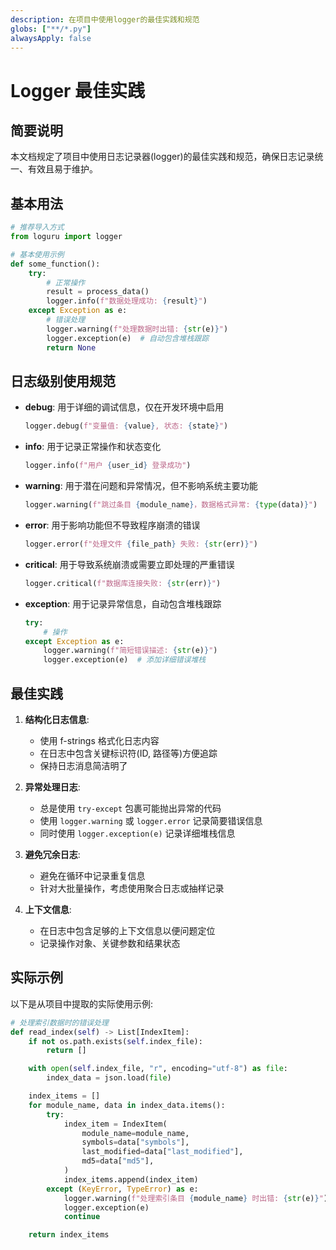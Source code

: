 ```yaml
---
description: 在项目中使用logger的最佳实践和规范
globs: ["**/*.py"]
alwaysApply: false
---
```


# Logger 最佳实践

## 简要说明
本文档规定了项目中使用日志记录器(logger)的最佳实践和规范，确保日志记录统一、有效且易于维护。

## 基本用法

```python
# 推荐导入方式
from loguru import logger

# 基本使用示例
def some_function():
    try:
        # 正常操作
        result = process_data()
        logger.info(f"数据处理成功: {result}")
    except Exception as e:
        # 错误处理
        logger.warning(f"处理数据时出错: {str(e)}")
        logger.exception(e)  # 自动包含堆栈跟踪
        return None
```

## 日志级别使用规范

- **debug**: 用于详细的调试信息，仅在开发环境中启用
  ```python
  logger.debug(f"变量值: {value}, 状态: {state}")
  ```

- **info**: 用于记录正常操作和状态变化
  ```python
  logger.info(f"用户 {user_id} 登录成功")
  ```

- **warning**: 用于潜在问题和异常情况，但不影响系统主要功能
  ```python
  logger.warning(f"跳过条目 {module_name}，数据格式异常: {type(data)}")
  ```

- **error**: 用于影响功能但不导致程序崩溃的错误
  ```python
  logger.error(f"处理文件 {file_path} 失败: {str(err)}")
  ```

- **critical**: 用于导致系统崩溃或需要立即处理的严重错误
  ```python
  logger.critical(f"数据库连接失败: {str(err)}")
  ```

- **exception**: 用于记录异常信息，自动包含堆栈跟踪
  ```python
  try:
      # 操作
  except Exception as e:
      logger.warning(f"简短错误描述: {str(e)}")
      logger.exception(e)  # 添加详细错误堆栈
  ```

## 最佳实践

1. **结构化日志信息**:
   - 使用 f-strings 格式化日志内容
   - 在日志中包含关键标识符(ID, 路径等)方便追踪
   - 保持日志消息简洁明了

2. **异常处理日志**:
   - 总是使用 `try-except` 包裹可能抛出异常的代码
   - 使用 `logger.warning` 或 `logger.error` 记录简要错误信息
   - 同时使用 `logger.exception(e)` 记录详细堆栈信息

3. **避免冗余日志**:
   - 避免在循环中记录重复信息
   - 针对大批量操作，考虑使用聚合日志或抽样记录

4. **上下文信息**:
   - 在日志中包含足够的上下文信息以便问题定位
   - 记录操作对象、关键参数和结果状态

## 实际示例

以下是从项目中提取的实际使用示例:

```python
# 处理索引数据时的错误处理
def read_index(self) -> List[IndexItem]:
    if not os.path.exists(self.index_file):
        return []

    with open(self.index_file, "r", encoding="utf-8") as file:
        index_data = json.load(file)

    index_items = []
    for module_name, data in index_data.items():
        try:
            index_item = IndexItem(
                module_name=module_name,
                symbols=data["symbols"],
                last_modified=data["last_modified"],
                md5=data["md5"],
            )
            index_items.append(index_item)
        except (KeyError, TypeError) as e:
            logger.warning(f"处理索引条目 {module_name} 时出错: {str(e)}")
            logger.exception(e)
            continue

    return index_items 